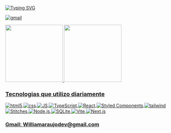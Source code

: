 [![Typing SVG](https://readme-typing-svg.herokuapp.com?font=Fira+Code&pause=1000&color=0C16F7&width=435&lines=Ol%C3%A1!+Eu+sou+William+Filho+%E2%9C%8B)](https://git.io/typing-svg)


[![gmail](https://img.shields.io/badge/Gmail-D14836?style=for-the-badge&logo=gmail&logoColor=white)](mailto:williamfilho8908@gmail.com)

<div>
   <a href="https://github.com/WilliamFilh0">
   <img height="180em" src="https://github-readme-stats.vercel.app/api?username=WilliamFilh0&show_icons=true&theme=tokyonight"/>
   <img height="180em" src="https://github-readme-stats.vercel.app/api/top-langs/?username=WilliamFilh0&layout=compact&langs_count=6&theme=tokyonight"/>
</div>

<h2 style="font-size: 18px;">Tecnologias que utilizo diariamente</h2>


<div style="display: inline_block">
  <img align="center" alt="html5" src="https://img.shields.io/badge/HTML5-E34F26?style=for-the-badge&logo=html5&logoColor=white">
  <img align="center" alt="css" src="https://img.shields.io/badge/CSS3-1572B6?style=for-the-badge&logo=css3&logoColor=white">
  <img align="center" alt="JS" src="https://img.shields.io/badge/JavaScript-323330?style=for-the-badge&logo=javascript&logoColor=F7DF1E">
   <img align="center" alt="TypeScript" src="https://img.shields.io/badge/TypeScript-007ACC?style=for-the-badge&logo=typescript&logoColor=white">
  <img align="center" alt="React" src="https://img.shields.io/badge/React-20232A?style=for-the-badge&logo=react&logoColor=61DAFB">
   <img align="center" alt="Styled Components" src="https://img.shields.io/badge/Styled--Components-DB7093?style=for-the-badge&logo=styled-components&logoColor=white">
   <img align="center" alt="tailwind" src="https://img.shields.io/badge/Tailwind_CSS-38B2AC?style=for-the-badge&logo=tailwind-css&logoColor=white">
     <img align="center" alt="Stitches" src="https://img.shields.io/badge/Stitches-000000?style=for-the-badge&logo=stitches&logoColor=white">
  <img align="center" alt="Node.js" src="https://img.shields.io/badge/Node.js-43853D?style=for-the-badge&logo=node.js&logoColor=white">
  <img align="center" alt="SQLite" src="https://img.shields.io/badge/SQLite-07405E?style=for-the-badge&logo=sqlite&logoColor=white">
    <img align="center" alt="Vite" src="https://img.shields.io/badge/Vite-646CFF?style=for-the-badge&logo=vite&logoColor=white">
<img align="center" alt="Next.js" src="https://img.shields.io/badge/Next.js-007ACC?style=for-the-badge&logo=next.js&logoColor=white">
<div>

### Gmail: Williamaraujodev@gmail.com
